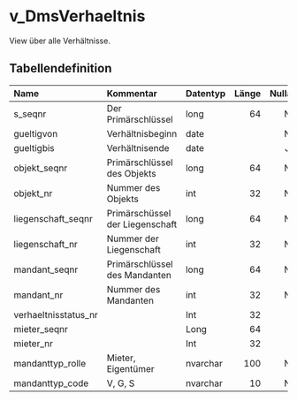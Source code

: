 # v_DmsVerhaeltnis

View über alle Verhältnisse.

## Tabellendefinition

| Name                 | Kommentar                       | Datentyp | Länge | Nullable |
| :------------------- | :------------------------------ | :------- | ----: | :------: |
| s_seqnr              | Der Primärschlüssel             | long     |    64 |    N     |
| gueltigvon           | Verhältnisbeginn                | date     |       |    N     |
| gueltigbis           | Verhältnisende                  | date     |       |    J     |
| objekt_seqnr         | Primärschlüssel des Objekts     | long     |    64 |    N     |
| objekt_nr            | Nummer des Objekts              | int      |    32 |    N     |
| liegenschaft_seqnr   | Primärschüssel der Liegenschaft | long     |    64 |    N     |
| liegenschaft_nr      | Nummer der Liegenschaft         | int      |    32 |    N     |
| mandant_seqnr        | Primärschlüssel des Mandanten   | long     |    64 |    N     |
| mandant_nr           | Nummer des Mandanten            | int      |    32 |    N     |
| verhaeltnisstatus_nr |                                 | Int      |    32 |          |
| mieter_seqnr         |                                 | Long     |    64 |          |
| mieter_nr            |                                 | Int      |    32 |          |
| mandanttyp_rolle     | Mieter, Eigentümer              | nvarchar |   100 |    N     |
| mandanttyp_code      | V, G, S                         | nvarchar |    10 |    N     |

